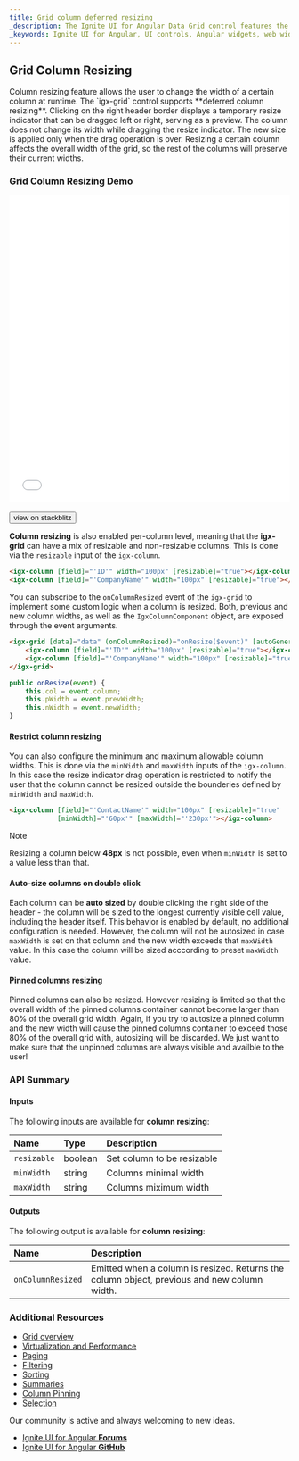```yaml
---
title: Grid column deferred resizing
_description: The Ignite UI for Angular Data Grid control features the fastest, touch-responsive data-rich grid with popular features, including hierarchical and list views.
_keywords: Ignite UI for Angular, UI controls, Angular widgets, web widgets, UI widgets, Angular, Native Angular Components Suite, Native Angular Controls, Native Angular Components Library, Angular Data Grid component, Angular Data Grid control, Angular Grid component, Angular Grid control, Angular High Performance Grid, Column Resizing, Deferred Column Reszing, Grid Column Resizing, Angular Grid Column Resizing
---
```


## Grid Column Resizing

<p class="highlight">Column resizing feature allows the user to change the width of a certain column at runtime. The `igx-grid` control supports **deferred column resizing**. Clicking on the right header border displays a temporary resize indicator that can be dragged left or right, serving as a preview. The column does not change its width while dragging the resize indicator. The new size is applied only when the drag operation is over. Resizing a certain column affects the overall width of the grid, so the rest of the columns will preserve their current widths.</p>
<div class="divider"></div>

### Grid Column Resizing Demo

<div class="sample-container loading" style="height:550px">
    <iframe id="grid-resizing-sample-iframe" src='{environment:demosBaseUrl}/grid-resizing-sample' width="100%" height="100%" seamless frameBorder="0" onload="onSampleIframeContentLoaded(this);"></iframe>
</div>
<br/>
<div>
<button data-localize="stackblitz" class="stackblitz-btn" data-iframe-id="grid-resizing-sample-iframe" data-demos-base-url="{environment:demosBaseUrl}">view on stackblitz</button>
</div>
<div class="divider--half"></div>

**Column resizing** is also enabled per-column level, meaning that the **igx-grid** can have a mix of resizable and non-resizable columns. This is done via the `resizable` input of the `igx-column`.

```html
<igx-column [field]="'ID'" width="100px" [resizable]="true"></igx-column>
<igx-column [field]="'CompanyName'" width="100px" [resizable]="true"></igx-column>
```

You can subscribe to the `onColumnResized` event of the `igx-grid` to implement some custom logic when a column is resized. Both, previous and new column widths, as well as the `IgxColumnComponent` object, are exposed through the event arguments.

```html
<igx-grid [data]="data" (onColumnResized)="onResize($event)" [autoGenerate]="false">
    <igx-column [field]="'ID'" width="100px" [resizable]="true"></igx-column>
    <igx-column [field]="'CompanyName'" width="100px" [resizable]="true"></igx-column>
</igx-grid>
```

```typescript
public onResize(event) {
    this.col = event.column;
    this.pWidth = event.prevWidth;
    this.nWidth = event.newWidth;
}
```

#### Restrict column resizing

You can also configure the minimum and maximum allowable column widths. This is done via the `minWidth` and `maxWidth` inputs of the `igx-column`. In this case the resize indicator drag operation is restricted to notify the user that the column cannot be resized outside the bounderies defined by `minWidth` and `maxWidth`.

```html
<igx-column [field]="'ContactName'" width="100px" [resizable]="true"
            [minWidth]="'60px'" [maxWidth]="'230px'"></igx-column>
```

> [!NOTE]
> Resizing a column below **48px** is not possible, even when `minWidth` is set to a value less than that.

#### Auto-size columns on double click

Each column can be **auto sized** by double clicking the right side of the header - the column will be sized to the longest currently visible cell value, including the header itself. This behavior is enabled by default, no additional configuration is needed. However, the column will not be autosized in case `maxWidth` is set on that column and the new width exceeds that `maxWidth` value. In this case the column will be sized acccording to preset `maxWidth` value.

#### Pinned columns resizing

Pinned columns can also be resized. However resizing is limited so that the overall width of the pinned columns container cannot become larger than 80% of the overall grid width.
Again, if you try to autosize a pinned column and the new width will cause the pinned columns container to exceed those 80% of the overall grid with, autosizing will be discarded. We just want to make sure that the unpinned columns are always visible and availble to the user!

### API Summary

#### Inputs
The following inputs are available for **column resizing**:

| Name | Type | Description |
| :--- | :--- | :--- |
|`resizable`|boolean|Set column to be resizable|
|`minWidth`|string|Columns minimal width|
|`maxWidth`|string|Columns miximum width|

<div class="divider--half"></div>

#### Outputs
The following output is available for **column resizing**:

| Name | Description |
| :--- | :--- |
|`onColumnResized`|Emitted when a column is resized. Returns the column object, previous and new column width.|

<div class="divider--half"></div>

### Additional Resources
<div class="divider--half"></div>

* [Grid overview](grid.html)
* [Virtualization and Performance](grid_virtualization.html)
* [Paging](grid_paging.html)
* [Filtering](grid_filtering.html)
* [Sorting](grid_sorting.html)
* [Summaries](grid_summaries.html)
* [Column Pinning](grid_column_pinning.html)
* [Selection](grid_selection.html)

<div class="divider--half"></div>
Our community is active and always welcoming to new ideas.

* [Ignite UI for Angular **Forums**](https://www.infragistics.com/community/forums/f/ignite-ui-for-angular)
* [Ignite UI for Angular **GitHub**](https://github.com/IgniteUI/igniteui-angular)
